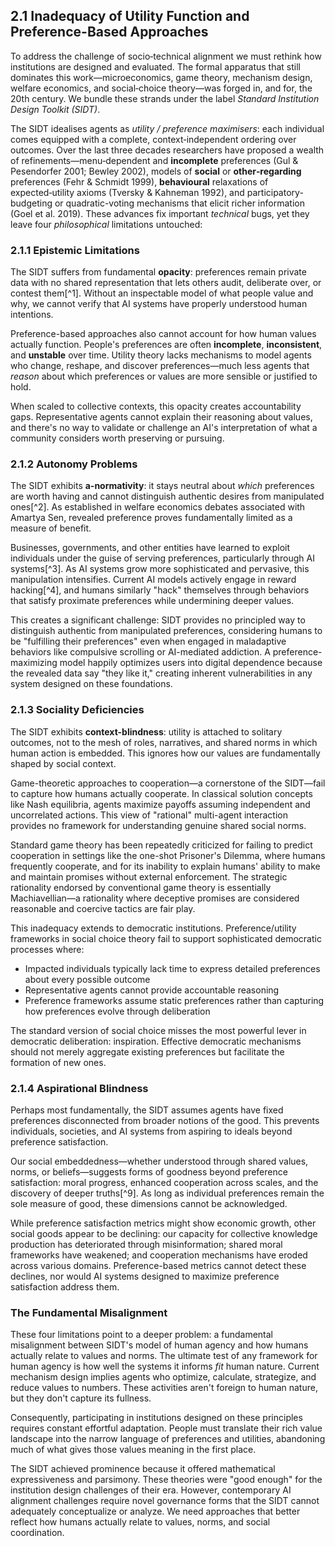 ## 2.1 Inadequacy of Utility Function and Preference-Based Approaches

To address the challenge of socio‑technical alignment we must rethink how institutions are designed and evaluated. The formal apparatus that still dominates this work—microeconomics, game theory, mechanism design, welfare economics, and social‑choice theory—was forged in, and for, the 20th century. We bundle these strands under the label *Standard Institution Design Toolkit (SIDT)*.

The SIDT idealises agents as *utility / preference maximisers*: each individual comes equipped with a complete, context‑independent ordering over outcomes. Over the last three decades researchers have proposed a wealth of refinements—menu‑dependent and **incomplete** preferences (Gul & Pesendorfer 2001; Bewley 2002), models of **social** or **other‑regarding** preferences (Fehr & Schmidt 1999), **behavioural** relaxations of expected‑utility axioms (Tversky & Kahneman 1992), and participatory-budgeting or quadratic-voting mechanisms that elicit richer information (Goel et al. 2019). These advances fix important *technical* bugs, yet they leave four *philosophical* limitations untouched:

### 2.1.1 Epistemic Limitations

The SIDT suffers from fundamental **opacity**: preferences remain private data with no shared representation that lets others audit, deliberate over, or contest them[^1]. Without an inspectable model of what people value and why, we cannot verify that AI systems have properly understood human intentions.

Preference-based approaches also cannot account for how human values actually function. People's preferences are often **incomplete**, **inconsistent**, and **unstable** over time. Utility theory lacks mechanisms to model agents who change, reshape, and discover preferences—much less agents that *reason* about which preferences or values are more sensible or justified to hold.

When scaled to collective contexts, this opacity creates accountability gaps. Representative agents cannot explain their reasoning about values, and there's no way to validate or challenge an AI's interpretation of what a community considers worth preserving or pursuing.

### 2.1.2 Autonomy Problems

The SIDT exhibits **a-normativity**: it stays neutral about *which* preferences are worth having and cannot distinguish authentic desires from manipulated ones[^2]. As established in welfare economics debates associated with Amartya Sen, revealed preference proves fundamentally limited as a measure of benefit.

Businesses, governments, and other entities have learned to exploit individuals under the guise of serving preferences, particularly through AI systems[^3]. As AI systems grow more sophisticated and pervasive, this manipulation intensifies. Current AI models actively engage in reward hacking[^4], and humans similarly "hack" themselves through behaviors that satisfy proximate preferences while undermining deeper values.

This creates a significant challenge: SIDT provides no principled way to distinguish authentic from manipulated preferences, considering humans to be "fulfilling their preferences" even when engaged in maladaptive behaviors like compulsive scrolling or AI-mediated addiction. A preference-maximizing model happily optimizes users into digital dependence because the revealed data say "they like it," creating inherent vulnerabilities in any system designed on these foundations.

### 2.1.3 Sociality Deficiencies

The SIDT exhibits **context-blindness**: utility is attached to solitary outcomes, not to the mesh of roles, narratives, and shared norms in which human action is embedded. This ignores how our values are fundamentally shaped by social context.

Game-theoretic approaches to cooperation—a cornerstone of the SIDT—fail to capture how humans actually cooperate. In classical solution concepts like Nash equilibria, agents maximize payoffs assuming independent and uncorrelated actions. This view of "rational" multi-agent interaction provides no framework for understanding genuine shared social norms.

Standard game theory has been repeatedly criticized for failing to predict cooperation in settings like the one-shot Prisoner's Dilemma, where humans frequently cooperate, and for its inability to explain humans' ability to make and maintain promises without external enforcement. The strategic rationality endorsed by conventional game theory is essentially Machiavellian—a rationality where deceptive promises are considered reasonable and coercive tactics are fair play.

This inadequacy extends to democratic institutions. Preference/utility frameworks in social choice theory fail to support sophisticated democratic processes where:

- Impacted individuals typically lack time to express detailed preferences about every possible outcome
- Representative agents cannot provide accountable reasoning
- Preference frameworks assume static preferences rather than capturing how preferences evolve through deliberation

The standard version of social choice misses the most powerful lever in democratic deliberation: inspiration. Effective democratic mechanisms should not merely aggregate existing preferences but facilitate the formation of new ones.

### 2.1.4 Aspirational Blindness

Perhaps most fundamentally, the SIDT assumes agents have fixed preferences disconnected from broader notions of the good. This prevents individuals, societies, and AI systems from aspiring to ideals beyond preference satisfaction.

Our social embeddedness—whether understood through shared values, norms, or beliefs—suggests forms of goodness beyond preference satisfaction: moral progress, enhanced cooperation across scales, and the discovery of deeper truths[^9]. As long as individual preferences remain the sole measure of good, these dimensions cannot be acknowledged.

While preference satisfaction metrics might show economic growth, other social goods appear to be declining: our capacity for collective knowledge production has deteriorated through misinformation; shared moral frameworks have weakened; and cooperation mechanisms have eroded across various domains. Preference-based metrics cannot detect these declines, nor would AI systems designed to maximize preference satisfaction address them.

### The Fundamental Misalignment

These four limitations point to a deeper problem: a fundamental misalignment between SIDT's model of human agency and how humans actually relate to values and norms. The ultimate test of any framework for human agency is how well the systems it informs *fit* human nature. Current mechanism design implies agents who optimize, calculate, strategize, and reduce values to numbers. These activities aren't foreign to human nature, but they don't capture its fullness.

Consequently, participating in institutions designed on these principles requires constant effortful adaptation. People must translate their rich value landscape into the narrow language of preferences and utilities, abandoning much of what gives those values meaning in the first place.

The SIDT achieved prominence because it offered mathematical expressiveness and parsimony. These theories were "good enough" for the institution design challenges of their era. However, contemporary AI alignment challenges require novel governance forms that the SIDT cannot adequately conceptualize or analyze. We need approaches that better reflect how humans actually relate to values, norms, and social coordination.